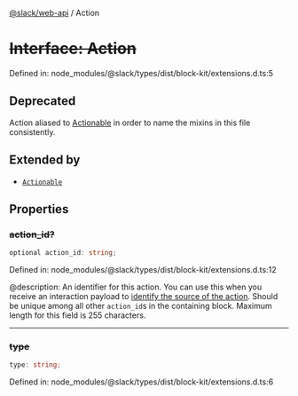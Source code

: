 [@slack/web-api](../index.md) / Action

# ~~Interface: Action~~

Defined in: node\_modules/@slack/types/dist/block-kit/extensions.d.ts:5

## Deprecated

Action aliased to [Actionable](Actionable.md) in order to name the mixins in this file consistently.

## Extended by

- [`Actionable`](Actionable.md)

## Properties

### ~~action\_id?~~

```ts
optional action_id: string;
```

Defined in: node\_modules/@slack/types/dist/block-kit/extensions.d.ts:12

@description: An identifier for this action. You can use this when you receive an interaction payload to
[identify the source of the action](https://docs.slack.dev/interactivity/handling-user-interaction#payloads). Should be unique
among all other `action_id`s in the containing block. Maximum length for this field is 255 characters.

***

### ~~type~~

```ts
type: string;
```

Defined in: node\_modules/@slack/types/dist/block-kit/extensions.d.ts:6
